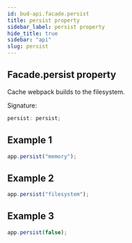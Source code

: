 ```yaml
---
id: bud-api.facade.persist
title: persist property
sidebar_label: persist property
hide_title: true
sidebar: "api"
slug: persist
---
```


## Facade.persist property

Cache webpack builds to the filesystem.

Signature:

```typescript
persist: persist;
```

## Example 1

```js
app.persist("memory");
```

## Example 2

```js
app.persist("filesystem");
```

## Example 3

```js
app.persist(false);
```
